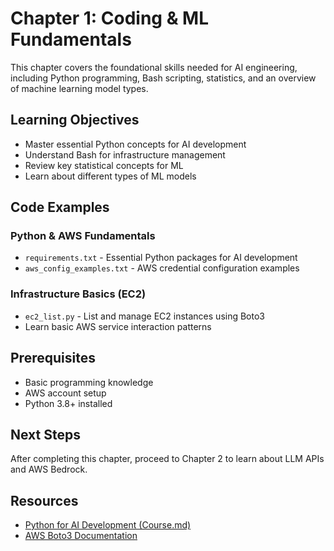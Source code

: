 # Chapter 1: Coding & ML Fundamentals

This chapter covers the foundational skills needed for AI engineering, including Python programming, Bash scripting, statistics, and an overview of machine learning model types.

## Learning Objectives
- Master essential Python concepts for AI development
- Understand Bash for infrastructure management
- Review key statistical concepts for ML
- Learn about different types of ML models

## Code Examples

### Python & AWS Fundamentals
- `requirements.txt` - Essential Python packages for AI development
- `aws_config_examples.txt` - AWS credential configuration examples

### Infrastructure Basics (EC2)
- `ec2_list.py` - List and manage EC2 instances using Boto3
- Learn basic AWS service interaction patterns

## Prerequisites
- Basic programming knowledge
- AWS account setup
- Python 3.8+ installed

## Next Steps
After completing this chapter, proceed to Chapter 2 to learn about LLM APIs and AWS Bedrock.

## Resources
- [Python for AI Development (Course.md)](#python-for-ai-development)
- [AWS Boto3 Documentation](https://boto3.amazonaws.com/v1/documentation/api/latest/index.html)
